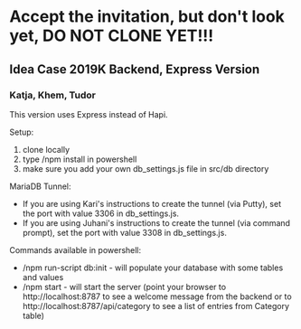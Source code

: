 # Accept the invitation, but don't look yet, DO NOT CLONE YET!!!

## Idea Case 2019K Backend, Express Version

### Katja, Khem, Tudor

This version uses Express instead of Hapi.

Setup:
1. clone locally
2. type /npm install in powershell
3. make sure you add your own db_settings.js file in src/db directory

MariaDB Tunnel:
* If you are using Kari's instructions to create the tunnel (via Putty), set the port with value 3306 in db_settings.js.
* If you are using Juhani's instructions to create the tunnel (via command prompt), set the port with value 3308 in db_settings.js.

Commands available in powershell:
* /npm run-script db:init - will populate your database with some tables and values
* /npm start - will start the server (point your browser to http://localhost:8787 to see a welcome message from the backend or to http://localhost:8787/api/category to see a list of entries from Category table)
